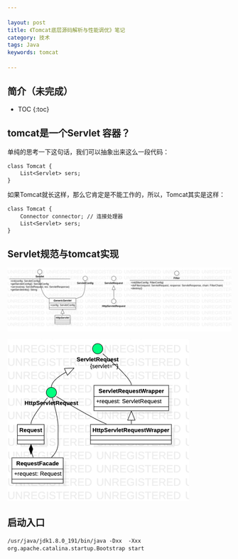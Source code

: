 ```yaml
---

layout: post
title: 《Tomcat底层源码解析与性能调优》笔记
category: 技术
tags: Java
keywords: tomcat

---
```


## 简介（未完成）

* TOC
{:toc}

## tomcat是一个Servlet 容器？


单纯的思考一下这句话，我们可以抽象出来这么一段代码：

    class Tomcat {
        List<Servlet> sers;
    }

如果Tomcat就长这样，那么它肯定是不能工作的，所以，Tomcat其实是这样：

    class Tomcat {
        Connector connector; // 连接处理器
        List<Servlet> sers;
    }

## Servlet规范与tomcat实现

![](/public/upload/java/servlet_tomcat_object.png)

![](/public/upload/java/tomcat_request.png)

## 启动入口

`/usr/java/jdk1.8.0_191/bin/java -Dxx  -Xxx org.apache.catalina.startup.Bootstrap start`